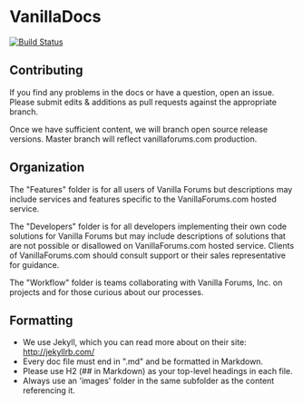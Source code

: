 VanillaDocs
===========

[![Build Status](http://img.shields.io/travis/vanilla/vanilladocs/gh-pages.svg?style=flat)](https://travis-ci.org/vanilla/vanilladocs)

## Contributing

If you find any problems in the docs or have a question, open an issue. Please submit edits & additions as pull requests against the appropriate branch.

Once we have sufficient content, we will branch open source release versions. Master branch will reflect vanillaforums.com production.

## Organization

The "Features" folder is for all users of Vanilla Forums but descriptions may include services and features specific to the VanillaForums.com hosted service.

The "Developers" folder is for all developers implementing their own code solutions for Vanilla Forums but may include descriptions of solutions that are not possible or disallowed on VanillaForums.com hosted service. Clients of VanillaForums.com should consult support or their sales representative for guidance.

The "Workflow" folder is teams collaborating with Vanilla Forums, Inc. on projects and for those curious about our processes.

## Formatting

* We use Jekyll, which you can read more about on their site: http://jekyllrb.com/
* Every doc file must end in ".md" and be formatted in Markdown.
* Please use H2 (## in Markdown) as your top-level headings in each file.
* Always use an 'images' folder in the same subfolder as the content referencing it.
